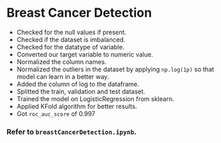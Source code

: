 # Breast Cancer Detection

- Checked for the null values if present.
- Checked if the dataset is imbalanced.
- Checked for the datatype of variable.
- Converted our target variable to numeric value.
- Normalized the column names.
- Normalized the outliers in the dataset by applying `np.log(1p)` so that model can learn in a better way.
- Added the column of log to the dataframe.
- Splitted the train, validation and test dataset.
- Trained the model on LogisticRegression from sklearn.
- Applied KFold algorithm for better results.
- Got `roc_auc_score` of 0.997

### Refer to `breastCancerDetection.ipynb`.
